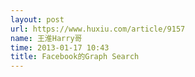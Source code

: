 ```yaml
---
layout: post
url: https://www.huxiu.com/article/9157
name: 王淮Harry哥
time: 2013-01-17 10:43
title: Facebook的Graph Search
---
```

